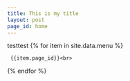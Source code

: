 ```yaml
---
title: This is my title
layout: post
page_id: home
---
```


testtest
  {% for item in site.data.menu %}
    
     {{item.page_id}}<br>

  {% endfor %}
